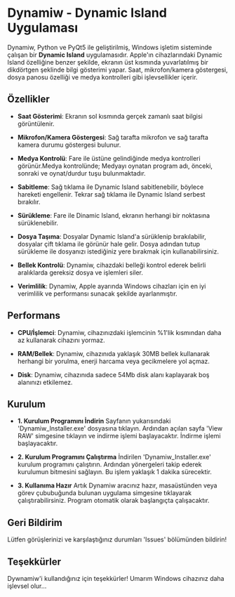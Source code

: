 # Dynamiw - Dynamic Island Uygulaması

Dynamiw, Python ve PyQt5 ile geliştirilmiş, Windows işletim sisteminde çalışan bir **Dynamic Island** uygulamasıdır. Apple'ın cihazlarındaki Dynamic Island özelliğine benzer şekilde, ekranın üst kısmında yuvarlatılmış bir dikdörtgen şeklinde bilgi gösterimi yapar. Saat, mikrofon/kamera göstergesi, dosya panosu özelliği ve medya kontrolleri gibi işlevsellikler içerir.

## Özellikler

- **Saat Gösterimi**:
  Ekranın sol kısmında gerçek zamanlı saat bilgisi görüntülenir.
  
- **Mikrofon/Kamera Göstergesi**:
  Sağ tarafta mikrofon ve sağ tarafta kamera durumu göstergesi bulunur.
  
- **Medya Kontrolü**:
  Fare ile üstüne gelindiğinde medya kontrolleri görünür.Medya kontrolünde; Medyayı oynatan program adı, önceki, sonraki ve oynat/durdur tuşu bulunmaktadır.
  
- **Sabitleme**:
  Sağ tıklama ile Dynamic Island sabitlenebilir, böylece hareketi engellenir. Tekrar sağ tıklama ile Dynamic Island serbest bırakılır.

- **Sürükleme**:
  Fare ile Dinamic Island, ekranın herhangi bir noktasına sürüklenebilir.
  
- **Dosya Taşıma**:
  Dosyalar Dynamic Island'a sürüklenip bırakılabilir, dosyalar çift tıklama ile görünür hale gelir. Dosya adından tutup sürükleme ile dosyanızı istediğiniz yere bırakmak için kullanabilirsiniz.

- **Bellek Kontrolü**:
  Dynamiw, cihazdaki belleği kontrol ederek belirli aralıklarda gereksiz dosya ve işlemleri siler.

- **Verimlilik**:
  Dynamiw, Apple ayarında Windows cihazları için en iyi verimlilik ve performansı sunacak şekilde ayarlanmıştır.


## Performans

- **CPU/İşlemci**:
  Dynamiw, cihazınızdaki işlemcinin %1'lik kısmından daha az kullanarak cihazını yormaz.

- **RAM/Bellek**:
  Dynamiw, cihazınıda yaklaşık 30MB bellek kullanarak herhangi bir yorulma, enerji harcama veya gecikmelere yol açmaz.

- **Disk**:
  Dynamiw, cihazınıda sadece 54Mb disk alanı kaplayarak boş alanınızı etkilemez.


## Kurulum

- **1. Kurulum Programını İndirin**
  Sayfanın yukarısındaki 'Dynamiw_Installer.exe' dosyasına tıklayın. Ardından açılan sayfa 'View RAW' simgesine tıklayın ve indirme işlemi başlayacaktır.
  İndirme işlemi başlayacaktır.

- **2. Kurulum Programını Çalıştırma**
  İndirilen 'Dynamiw_Installer.exe' kurulum programını çalıştırın. Ardından yönergeleri takip ederek kurulumun bitmesini sağlayın. Bu işlem yaklaşık 1 dakika sürecektir.

- **3. Kullanıma Hazır**
  Artık Dynamiw aracınız hazır, masaüstünden veya görev çububuğunda bulunan uygulama simgesine tıklayarak çalıştırabilirsiniz. Program otomatik olarak başlangıçta çalışacaktır.


## Geri Bildirim

Lütfen görüşlerinizi ve karşılaştığınız durumları 'Issues' bölümünden bildirin!


## Teşekkürler

Dywnamiw'i kullandığınız için teşekkürler! Umarım Windows cihazınız daha işlevsel olur...

